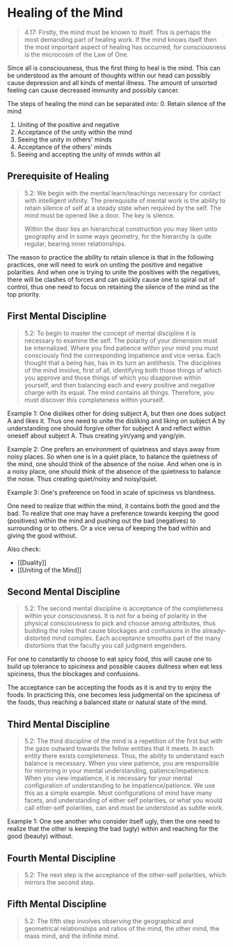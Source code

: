 # Healing of the Mind
>4.17:
>Firstly, the mind must be known to itself. This is perhaps the most demanding part of healing work. If the mind knows itself then the most important aspect of healing has occurred, for consciousness is the microcosm of the Law of One. 

Since all is consciousness, thus the first thing to heal is the mind. This can be understood as the amount of thoughts within our head can possibly cause depression and all kinds of mental illness. The amount of unsorted feeling can cause decreased immunity and possibly cancer. 

The steps of healing the mind can be separated into:
0. Retain silence of the mind
1. Uniting of the positive and negative
2. Acceptance of the unity within the mind
3. Seeing the unity in others' minds
4. Acceptance of the others' minds
5. Seeing and accepting the unity of minds within all
## Prerequisite of Healing
>5.2: 
>We begin with the mental learn/teachings necessary for contact with intelligent infinity. The prerequisite of mental work is the ability to retain silence of self at a steady state when required by the self. The mind must be opened like a door. The key is silence.  
>
>Within the door lies an hierarchical construction you may liken unto geography and in some ways geometry, for the hierarchy is quite regular, bearing inner relationships. 

The reason to practice the ability to retain silence is that in the following practices, one will need to work on uniting the positive and negative polarities. And when one is trying to unite the positives with the negatives, there will be clashes of forces and can quickly cause one to spiral out of control, thus one need to focus on retaining the silence of the mind as the top priority.
## First Mental Discipline  
>5.2:
>To begin to master the concept of mental discipline it is necessary to examine the self. The polarity of your dimension must be internalized. Where you find patience within your mind you must consciously find the corresponding impatience and vice versa. Each thought that a being has, has in its turn an antithesis. The disciplines of the mind involve, first of all, identifying both those things of which you approve and those things of which you disapprove within yourself, and then balancing each and every positive and negative charge with its equal. The mind contains all things. Therefore, you must discover this completeness within yourself. 

Example 1: One dislikes other for doing subject A, but then one does subject A and likes it. Thus one need to unite the disliking and liking on subject A by understanding one should forgive other for subject A and reflect within oneself about subject A. Thus creating yin/yang and yang/yin.

Example 2:  One prefers an environment of quietness and stays away from noisy places. So when one is in a quiet place, to balance the quietness of the mind, one should think of the absence of the noise. And when one is in a noisy place, one should think of the absence of the quietness to balance the noise. Thus creating quiet/noisy and noisy/quiet. 

Example 3: One's preference on food in scale of spiciness vs blandness.

One need to realize that within the mind, it contains both the good and the bad. To realize that one may have a preference towards keeping the good (positives) within the mind and pushing out the bad (negatives) to surrounding or to others. Or a vice versa of keeping the bad within and giving the good without. 

Also check:
- [[Duality]]
- [[Uniting of the Mind]]
## Second Mental Discipline
>5.2:
>The second mental discipline is acceptance of the completeness within your consciousness. It is not for a being of polarity in the physical consciousness to pick and choose among attributes, thus building the roles that cause blockages and confusions in the already-distorted mind complex. Each acceptance smooths part of the many distortions that the faculty you call judgment engenders.  

For one to constantly to choose to eat spicy food, this will cause one to build up tolerance to spiciness and possible causes dullness when eat less spiciness, thus the blockages and confusions. 

The acceptance can be accepting the foods as it is and try to enjoy the foods. In practicing this, one becomes less judgmental on the spiciness of the foods, thus reaching a balanced state or natural state of the mind.
## Third Mental Discipline
>5.2:
>The third discipline of the mind is a repetition of the first but with the gaze outward towards the fellow entities that it meets. In each entity there exists completeness. Thus, the ability to understand each balance is necessary. When you view patience, you are responsible for mirroring in your mental understanding, patience/impatience. When you view impatience, it is necessary for your mental configuration of understanding to be impatience/patience. We use this as a simple example. Most configurations of mind have many facets, and understanding of either self polarities, or what you would call other-self polarities, can and must be understood as subtle work. 

Example 1: One see another who consider itself ugly, then the one need to realize that the other is keeping the bad (ugly) within and reaching for the good (beauty) without. 
## Fourth Mental Discipline
>5.2:
>The next step is the acceptance of the other-self polarities, which mirrors the second step.  
## Fifth Mental Discipline
>5.2:
>The fifth step involves observing the geographical and geometrical relationships and ratios of the mind, the other mind, the mass mind, and the infinite mind.
